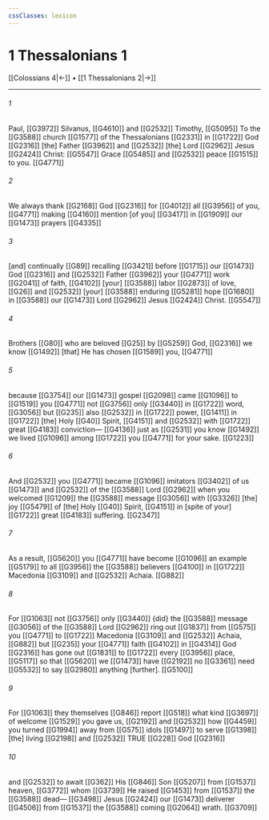 ```yaml
---
cssClasses: lexicon
---
```


# 1 Thessalonians 1

[[Colossians 4|←]] • [[1 Thessalonians 2|→]]

---

###### 1
Paul, [[G3972]] Silvanus, [[G4610]] and [[G2532]] Timothy, [[G5095]] To the [[G3588]] church [[G1577]] of the Thessalonians [[G2331]] in [[G1722]] God [[G2316]] [the] Father [[G3962]] and [[G2532]] [the] Lord [[G2962]] Jesus [[G2424]] Christ: [[G5547]] Grace [[G5485]] and [[G2532]] peace [[G1515]] to you. [[G4771]]

###### 2
We always thank [[G2168]] God [[G2316]] for [[G4012]] all [[G3956]] of you, [[G4771]] making [[G4160]] mention [of you] [[G3417]] in [[G1909]] our [[G1473]] prayers [[G4335]]

###### 3
[and] continually [[G89]] recalling [[G3421]] before [[G1715]] our [[G1473]] God [[G2316]] and [[G2532]] Father [[G3962]] your [[G4771]] work [[G2041]] of faith, [[G4102]] [your] [[G3588]] labor [[G2873]] of love, [[G26]] and [[G2532]] [your] [[G3588]] enduring [[G5281]] hope [[G1680]] in [[G3588]] our [[G1473]] Lord [[G2962]] Jesus [[G2424]] Christ. [[G5547]]

###### 4
Brothers [[G80]] who are beloved [[G25]] by [[G5259]] God, [[G2316]] we know [[G1492]] [that] He has chosen [[G1589]] you, [[G4771]]

###### 5
because [[G3754]] our [[G1473]] gospel [[G2098]] came [[G1096]] to [[G1519]] you [[G4771]] not [[G3756]] only [[G3440]] in [[G1722]] word, [[G3056]] but [[G235]] also [[G2532]] in [[G1722]] power, [[G1411]] in [[G1722]] [the] Holy [[G40]] Spirit, [[G4151]] and [[G2532]] with [[G1722]] great [[G4183]] conviction— [[G4136]] just as [[G2531]] you know [[G1492]] we lived [[G1096]] among [[G1722]] you [[G4771]] for your sake. [[G1223]]

###### 6
And [[G2532]] you [[G4771]] became [[G1096]] imitators [[G3402]] of us [[G1473]] and [[G2532]] of the [[G3588]] Lord [[G2962]] when you welcomed [[G1209]] the [[G3588]] message [[G3056]] with [[G3326]] [the] joy [[G5479]] of [the] Holy [[G40]] Spirit, [[G4151]] in [spite of your] [[G1722]] great [[G4183]] suffering. [[G2347]]

###### 7
As a result, [[G5620]] you [[G4771]] have become [[G1096]] an example [[G5179]] to all [[G3956]] the [[G3588]] believers [[G4100]] in [[G1722]] Macedonia [[G3109]] and [[G2532]] Achaia. [[G882]]

###### 8
For [[G1063]] not [[G3756]] only [[G3440]] {did} the [[G3588]] message [[G3056]] of the [[G3588]] Lord [[G2962]] ring out [[G1837]] from [[G575]] you [[G4771]] to [[G1722]] Macedonia [[G3109]] and [[G2532]] Achaia, [[G882]] but [[G235]] your [[G4771]] faith [[G4102]] in [[G4314]] God [[G2316]] has gone out [[G1831]] to [[G1722]] every [[G3956]] place, [[G5117]] so that [[G5620]] we [[G1473]] have [[G2192]] no [[G3361]] need [[G5532]] to say [[G2980]] anything [further]. [[G5100]]

###### 9
For [[G1063]] they themselves [[G846]] report [[G518]] what kind [[G3697]] of welcome [[G1529]] you gave us, [[G2192]] and [[G2532]] how [[G4459]] you turned [[G1994]] away from [[G575]] idols [[G1497]] to serve [[G1398]] [the] living [[G2198]] and [[G2532]] TRUE [[G228]] God [[G2316]]

###### 10
and [[G2532]] to await [[G362]] His [[G846]] Son [[G5207]] from [[G1537]] heaven, [[G3772]] whom [[G3739]] He raised [[G1453]] from [[G1537]] the [[G3588]] dead— [[G3498]] Jesus [[G2424]] our [[G1473]] deliverer [[G4506]] from [[G1537]] the [[G3588]] coming [[G2064]] wrath. [[G3709]]

